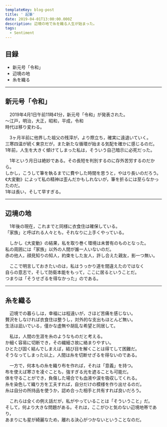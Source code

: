 ```yaml
---
templateKey: blog-post
title: ' 起筆'
date: 2019-04-01T13:00:00.000Z
description: 辺境の地で糸を織る人生が始まった。
tags:
  - Sentiment
---
```

## 目録

* 新元号「令和」
* 辺境の地
* 糸を織る

- - -

## 新元号「令和」

　2019年4月1日午前11時41分，新元号「令和」が発表された。\
〜江戸，明治，大正，昭和，平成，令和\
時代は移り変わる。

　3ヶ月半前に他界した祖父の残滓が，より際立ち，確実に遠退いていく。\
三寒四温が続く東京だが，また新たな循環が始まる気配を確かに感じるのだ。\
1年前，人生を大きく傾けてしまった私は，そういう自己暗示に必死だった。

　1年という月日は絶妙である。その長短を判別するのに存外苦労するのだから。\
しかし，こうして筆を執るまでに費やした時間を思うと，やはり長いのだろう。\
《大変動》によって私の精神は歪んだかもしれないが，筆を折るには至らなかったのだ。\
1年は長い，そして早すぎる。

- - -

## 辺境の地

　1年後の現在，これまでと同様に衣食住は確保している。\
「家族」と呼ばれる人々とも，それなりに上手くやっている。

　しかし《大変動》の結果，私を取り巻く環境は未曽有のものとなった。\
私の周囲には「家族」以外の人間が誰一人いないのだ。\
赤の他人，顔見知りの知人，約束をした友人，許し合えた親友，影一つ無い。

　ここで明言しておきたいのは，私はうっかり道を間違えたのではなく\
自らの意志で，そして防衛本能をもって，ここに居るということだ。\
つまりは「そうせざるを得なかった」のである。

- - -

## 糸を織る

　辺境での暮らしは，幸福には程遠いが，さほど苦痛を感じない。\
贅沢をしなければ衣食住は整うし，対外的な支出もほとんど無い。\
生活は凪いでいる，僅かな虚無や胡乱な希望と同居して。

　私は，人間の生涯を糸のようなものだと考える。\
か細く容易に切断でき，その繊細さ故に絡まりやすい。\
ひとたび固く結んでしまえば，結び目を解くことは得てして困難だ。\
そうなってしまった以上，人間は糸を切断せざるを得ないのである。

　一方で，何本もの糸を織り布を作れば，それは「意義」を持つ。\
布を使えば寒さを凌ぐことも，強すぎる光を遮ることも可能だ。\
体を守ることができ，負傷した場合でも血液や涙を吸収してくれる。\
糸を染色して織り方を工夫すれば，自分だけの模様を作り出せるのだ。\
糸は自分の所持品を使うか，認め合った相手と共有すれば良いだろう。

　これらは全くの例え話だが，私がやっていることは「そういうこと」だ。\
そして，何より大きな問題がある。それは，ここがひと気のない辺境地帯であり，\
あまりにも星が綺麗なため，離れる決心がつかないということなのだ。

